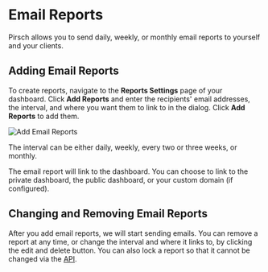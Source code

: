 # Email Reports

Pirsch allows you to send daily, weekly, or monthly email reports to yourself and your clients.

## Adding Email Reports

To create reports, navigate to the **Reports Settings** page of your dashboard. Click **Add Reports** and enter the recipients' email addresses, the interval, and where you want them to link to in the dialog. Click **Add Reports** to add them.

![Add Email Reports](/static/advanced/add-email-reports.png)

The interval can be either daily, weekly, every two or three weeks, or monthly.

The email report will link to the dashboard. You can choose to link to the private dashboard, the public dashboard, or your custom domain (if configured).

## Changing and Removing Email Reports

After you add email reports, we will start sending emails. You can remove a report at any time, or change the interval and where it links to, by clicking the edit and delete button. You can also lock a report so that it cannot be changed via the [API](/api-sdks/api.md).
